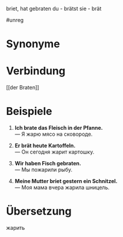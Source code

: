 briet, hat gebraten
du - brätst
sie - brät

#unreg
# Synonyme

# Verbindung 
[[der Braten]]

# Beispiele
1. **Ich brate das Fleisch in der Pfanne.**  
    — Я жарю мясо на сковороде.
    
2. **Er brät heute Kartoffeln.**  
    — Он сегодня жарит картошку.
    
3. **Wir haben Fisch gebraten.**  
    — Мы пожарили рыбу.
    
4. **Meine Mutter briet gestern ein Schnitzel.**  
    — Моя мама вчера жарила шницель.
# Übersetzung
жарить